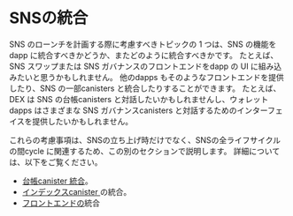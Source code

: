 # SNSの統合

SNS のローンチを計画する際に考慮すべきトピックの 1 つは、SNS の機能をdapp に統合すべきかどうか、またどのように統合すべきかです。
たとえば、SNS スワップまたは SNS ガバナンスのフロントエンドをdapp の UI に組み込みたいと思うかもしれません。
他のdapps もそのようなフロントエンドを提供したり、SNS の一部canisters と統合したりすることができます。
たとえば、DEX は SNS の台帳canisters と対話したいかもしれませんし、ウォレットdapps はさまざまな SNS ガバナンスcanisters と対話するためのインターフェイスを提供したいかもしれません。

これらの考慮事項は、SNSの立ち上げ時だけでなく、SNSの全ライフサイクルの間cycle に関連するため、この別のセクションで説明します。
詳細については、以下をご覧ください。

- [台帳canister 統合](../integrating/ledger-integration.md)。
- [インデックスcanister ](../integrating/index-integration.md) の統合。
- [フロントエンドの](../integrating/frontend-integration.md)統合

<!---
# SNS Integration

When planning an SNS launch, one topic to consider is whether and how the SNS functionality should be integrated in the dapp.
For example, one may want to embed a frontend for the SNS swap or for the SNS governance in the dapp's UI.
Other dapps can also provide such a frontend or integrate with some of the SNS canisters.
For example, DEXs might want to interact with the SNS ledger canisters or wallet dapps might want to provide an interface to interact with the different SNS governance canisters. 

As these considerations are not only relevant for the SNS launch but during the full SNS lifecycle, we explain them in this separate section.
You can find more information on
* The [ledger canister integration](../integrating/ledger-integration.md).
* The [index canister integration](../integrating/index-integration.md).
* The [frontend integration](../integrating/frontend-integration.md).

-->
